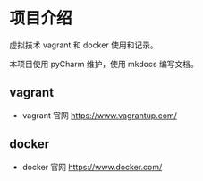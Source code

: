 # 项目介绍

虚拟技术 vagrant 和 docker 使用和记录。

本项目使用 pyCharm 维护，使用 mkdocs 编写文档。

## vagrant

* vagrant 官网 https://www.vagrantup.com/


## docker
* docker 官网 https://www.docker.com/
